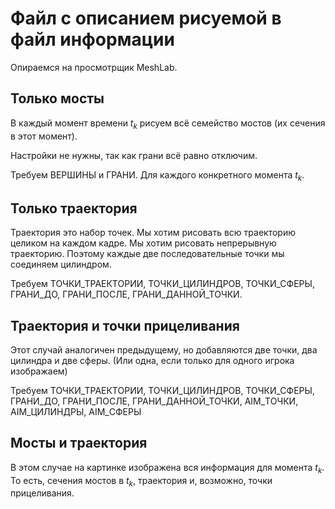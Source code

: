 # Файл с описанием рисуемой в файл информации

Опираемся на просмотрщик MeshLab.

## Только мосты

В каждый момент времени $t_k$ рисуем всё семейство мостов (их сечения в этот момент).

Настройки не нужны, так как грани всё равно отключим.

Требуем ВЕРШИНЫ и ГРАНИ. Для каждого конкретного момента $t_k$.

## Только траектория
Траектория это набор точек. Мы хотим рисовать всю траекторию целиком на каждом кадре. Мы хотим рисовать непрерывную траекторию. Поэтому каждые две последовательные точки мы соединяем цилиндром. 

Требуем ТОЧКИ_ТРАЕКТОРИИ, ТОЧКИ_ЦИЛИНДРОВ, ТОЧКИ_СФЕРЫ, ГРАНИ_ДО, ГРАНИ_ПОСЛЕ, ГРАНИ_ДАННОЙ_ТОЧКИ.

## Траектория и точки прицеливания
Этот случай аналогичен предыдущему, но добавляются две точки, два цилиндра и две сферы. (Или одна, если только для одного игрока изображаем)

Требуем ТОЧКИ_ТРАЕКТОРИИ, ТОЧКИ_ЦИЛИНДРОВ, ТОЧКИ_СФЕРЫ, ГРАНИ_ДО, ГРАНИ_ПОСЛЕ, ГРАНИ_ДАННОЙ_ТОЧКИ, AIM_ТОЧКИ, AIM_ЦИЛИНДРЫ, AIM_СФЕРЫ

## Мосты и траектория
В этом случае на картинке изображена вся информация для момента $t_k$. То есть, сечения мостов в $t_k$, траектория и, возможно, точки прицеливания.